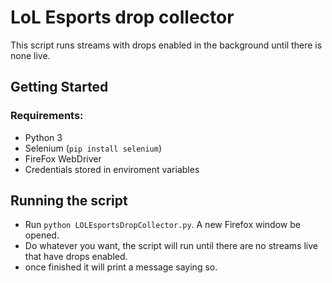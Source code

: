 # LoL Esports drop collector
This script runs streams with drops enabled in the background until there is none live.

## Getting Started
### Requirements:
- Python 3
- Selenium (`pip install selenium`)
- FireFox WebDriver
- Credentials stored in enviroment variables

## Running the script
- Run `python LOLEsportsDropCollector.py`. A new Firefox window be opened.
- Do whatever you want, the script will run until there are no streams live that have drops enabled.
- once finished it will print a message saying so.
